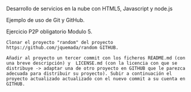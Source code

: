 Desarrollo de servicios en la nube con HTML5, Javascript y node.js

Ejemplo de uso de Git y GitHub.

Ejercicio P2P obligatorio Modulo 5.

	Clonar el proyecto "random" del proyecto https://github.com/jquemada/random GITHUB.

	Añadir al proyecto un tercer commit con los ficheros README.md (con una breve descripción) y  LICENSE.md (con la licencia con que se distribuye -> adaptar una de otro proyecto en GITHUB que le parezca adecuada para distribuir su proyecto). Subir a continuación el proyecto actualizado actualizado con el nuevo commit a su cuenta en GITHUB.